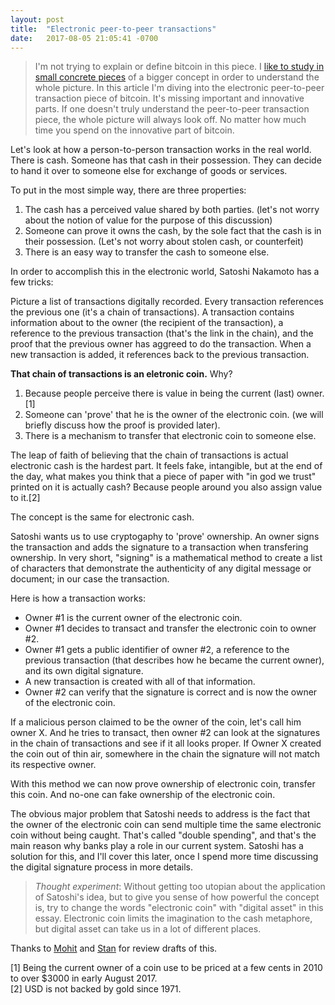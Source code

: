 ```yaml
---
layout: post
title:  "Electronic peer-to-peer transactions"
date:   2017-08-05 21:05:41 -0700
---
```

> I'm not trying to explain or define bitcoin in this piece. I [like to study in small concrete pieces](/about) of a bigger concept in order to understand the whole picture. In this article I'm diving into the electronic peer-to-peer transaction piece of bitcoin. It's missing important and innovative parts. If one doesn't truly understand the peer-to-peer transaction piece, the whole picture will always look off. No matter how much time you spend on the innovative part of bitcoin.

Let's look at how a person-to-person transaction works in the real world. There is cash. Someone has that cash in their possession. They can decide to hand it over to someone else for exchange of goods or services.

To put in the most simple way, there are three properties:
1. The cash has a perceived value shared by both parties. (let's not worry about the notion of value for the purpose of this discussion)
2. Someone can prove it owns the cash, by the sole fact that the cash is in their possession. (Let's not worry about stolen cash, or counterfeit)
3. There is an easy way to transfer the cash to someone else.

In order to accomplish this in the electronic world, Satoshi Nakamoto has a few tricks:

Picture a list of transactions digitally recorded. Every transaction references the previous one (it's a chain of transactions). A transaction contains information about to the owner (the recipient of the transaction), a reference to the previous transaction (that's the link in the chain), and the proof that the previous owner has aggreed to do the transaction. When a new transaction is added, it references back to the previous transaction.

**That chain of transactions is an eletronic coin.** Why?

1. Because people perceive there is value in being the current (last) owner. [1]
2. Someone can 'prove' that he is the owner of the electronic coin. (we will briefly discuss how the proof is provided later).
3. There is a mechanism to transfer that electronic coin to someone else.

The leap of faith of believing that the chain of transactions is actual electronic cash is the hardest part. It feels fake, intangible, but at the end of the day, what makes you think that a piece of paper with "in god we trust" printed on it is actually cash? Because people around you also assign value to it.[2]

The concept is the same for electronic cash.

Satoshi wants us to use cryptogaphy to 'prove' ownership. An owner signs the transaction and adds the signature to a transaction when transfering ownership. In very short, "signing" is a mathematical method to create a list of characters that demonstrate the authenticity of any digital message or document; in our case the transaction.

Here is how a transaction works:

* Owner #1 is the current owner of the electronic coin.
* Owner #1 decides to transact and transfer the electronic coin to owner #2. 
* Owner #1 gets a public identifier of owner #2, a reference to the previous transaction (that describes how he became the current owner), and its own digital signature.
* A new transaction is created with all of that information.
* Owner #2 can verify that the signature is correct and is now the owner of the electronic coin.

If a malicious person claimed to be the owner of the coin, let's call him owner X. And he tries to transact, then owner #2 can look at the signatures in the chain of transactions and see if it all looks proper. If Owner X created the coin out of thin air, somewhere in the chain the signature will not match its respective owner.

With this method we can now prove ownership of electronic coin, transfer this coin. And no-one can fake ownership of the electronic coin.

The obvious major problem that Satoshi needs to address is the fact that the owner of the electronic coin can send multiple time the same electronic coin without being caught. That's called "double spending", and that's the main reason why banks play a role in our current system. Satoshi has a solution for this, and I'll cover this later, once I spend more time discussing the digital signature process in more details.

> _Thought experiment_:
> Without getting too utopian about the application of Satoshi's idea, but to give you sense of how powerful the concept is, try to change the words "electronic coin" with "digital asset" in this essay. Electronic coin limits the imagination to the cash metaphore, but digital asset can take us in a lot of different places.


Thanks to [Mohit](https://twitter.com/mohitmamoria) and [Stan](https://twitter.com/spolu) for review drafts of this.

[1] Being the current owner of a coin use to be priced at a few cents in 2010 to over $3000 in early August 2017.  
[2] USD is not backed by gold since 1971.
